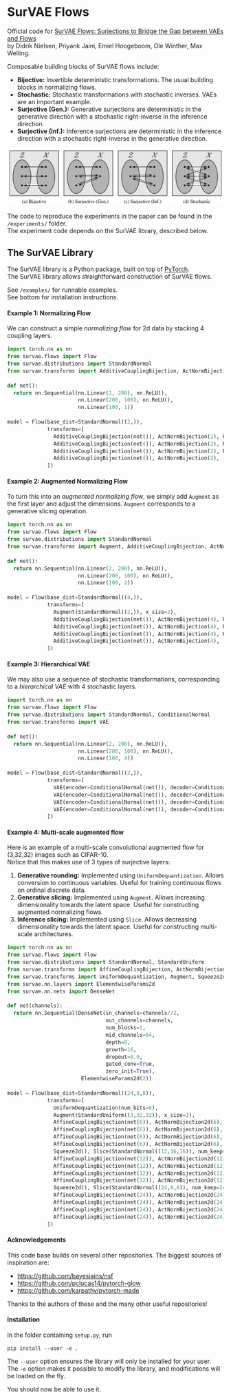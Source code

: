 # SurVAE Flows

Official code for [SurVAE Flows: Surjections to Bridge the Gap between VAEs and Flows](https://arxiv.org/abs/2007.02731)  
by Didrik Nielsen, Priyank Jaini, Emiel Hoogeboom, Ole Winther, Max Welling.

Composable building blocks of SurVAE flows include:  
* **Bijective:** Invertible deterministic transformations. The usual building blocks in normalizing flows.
* **Stochastic:** Stochastic transformations with stochastic inverses. VAEs are an important example.
* **Surjective (Gen.):** Generative surjections are deterministic in the generative direction with a stochastic right-inverse in the inference direction.
* **Surjective (Inf.):** Inference surjections are deterministic in the inference direction with a stochastic right-inverse in the generative direction.

<img src="assets/illustrations/transforms_fig.png" width="800">  

<!-- <img src="assets/illustrations/transforms_tab.png" width="800"> -->

The code to reproduce the experiments in the paper can be found in the `/experiments/` folder.  
The experiment code depends on the SurVAE library, described below.

## The SurVAE Library


The SurVAE library is a Python package, built on top of [PyTorch](https://pytorch.org/).  
The SurVAE library allows straightforward construction of SurVAE flows.

See `/examples/` for runnable examples.  
See bottom for installation instructions.

#### Example 1: Normalizing Flow

We can construct a simple *normalizing flow* for 2d data by stacking 4 coupling layers.

```python
import torch.nn as nn
from survae.flows import Flow
from survae.distributions import StandardNormal
from survae.transforms import AdditiveCouplingBijection, ActNormBijection, Reverse

def net():
  return nn.Sequential(nn.Linear(1, 200), nn.ReLU(),
                       nn.Linear(200, 100), nn.ReLU(),
                       nn.Linear(100, 1))

model = Flow(base_dist=StandardNormal((2,)),
             transforms=[
               AdditiveCouplingBijection(net()), ActNormBijection(2), Reverse(2),
               AdditiveCouplingBijection(net()), ActNormBijection(2), Reverse(2),
               AdditiveCouplingBijection(net()), ActNormBijection(2), Reverse(2),
               AdditiveCouplingBijection(net()), ActNormBijection(2),
             ])
```

#### Example 2: Augmented Normalizing Flow

To turn this into an *augmented normalizing flow*, we simply add `Augment` as the first layer and adjust the dimensions. `Augment` corresponds to a generative slicing operation.

```python
import torch.nn as nn
from survae.flows import Flow
from survae.distributions import StandardNormal
from survae.transforms import Augment, AdditiveCouplingBijection, ActNormBijection, Reverse

def net():
  return nn.Sequential(nn.Linear(2, 200), nn.ReLU(),
                       nn.Linear(200, 100), nn.ReLU(),
                       nn.Linear(100, 2))

model = Flow(base_dist=StandardNormal((4,)),
             transforms=[
               Augment(StandardNormal((2,)), x_size=2),
               AdditiveCouplingBijection(net()), ActNormBijection(4), Reverse(4),
               AdditiveCouplingBijection(net()), ActNormBijection(4), Reverse(4),
               AdditiveCouplingBijection(net()), ActNormBijection(4), Reverse(4),
               AdditiveCouplingBijection(net()), ActNormBijection(4),
             ])
```

#### Example 3: Hierarchical VAE
We may also use a sequence of stochastic transformations, corresponding to a *hierarchical VAE* with 4 stochastic layers.

```python
import torch.nn as nn
from survae.flows import Flow
from survae.distributions import StandardNormal, ConditionalNormal
from survae.transforms import VAE

def net():
  return nn.Sequential(nn.Linear(2, 200), nn.ReLU(),
                       nn.Linear(200, 100), nn.ReLU(),
                       nn.Linear(100, 4))

model = Flow(base_dist=StandardNormal((2,)),
             transforms=[
               VAE(encoder=ConditionalNormal(net()), decoder=ConditionalNormal(net())),
               VAE(encoder=ConditionalNormal(net()), decoder=ConditionalNormal(net())),
               VAE(encoder=ConditionalNormal(net()), decoder=ConditionalNormal(net())),
               VAE(encoder=ConditionalNormal(net()), decoder=ConditionalNormal(net())),
             ])
```

#### Example 4: Multi-scale augmented flow

Here is an example of a multi-scale convolutional augmented flow for (3,32,32) images such as CIFAR-10.  
Notice that this makes use of 3 types of surjective layers:
1. **Generative rounding:** Implemented using `UniformDequantization`. Allows conversion to continuous variables. Useful for training continuous flows on ordinal discrete data.
1. **Generative slicing:** Implemented using `Augment`. Allows increasing dimensionality towards the latent space. Useful for constructing augmented normalizing flows.
1. **Inference slicing:** Implemented using `Slice`. Allows decreasing dimensionality towards the latent space. Useful for constructing multi-scale architectures.

```python
import torch.nn as nn
from survae.flows import Flow
from survae.distributions import StandardNormal, StandardUniform
from survae.transforms import AffineCouplingBijection, ActNormBijection2d, Conv1x1
from survae.transforms import UniformDequantization, Augment, Squeeze2d, Slice
from survae.nn.layers import ElementwiseParams2d
from survae.nn.nets import DenseNet

def net(channels):
  return nn.Sequential(DenseNet(in_channels=channels//2,
                                out_channels=channels,
                                num_blocks=1,
                                mid_channels=64,
                                depth=8,
                                growth=16,
                                dropout=0.0,
                                gated_conv=True,
                                zero_init=True),
                        ElementwiseParams2d(2))

model = Flow(base_dist=StandardNormal((24,8,8)),
             transforms=[
               UniformDequantization(num_bits=8),
               Augment(StandardUniform((3,32,32)), x_size=3),
               AffineCouplingBijection(net(6)), ActNormBijection2d(6), Conv1x1(6),
               AffineCouplingBijection(net(6)), ActNormBijection2d(6), Conv1x1(6),
               AffineCouplingBijection(net(6)), ActNormBijection2d(6), Conv1x1(6),
               AffineCouplingBijection(net(6)), ActNormBijection2d(6), Conv1x1(6),
               Squeeze2d(), Slice(StandardNormal((12,16,16)), num_keep=12),
               AffineCouplingBijection(net(12)), ActNormBijection2d(12), Conv1x1(12),
               AffineCouplingBijection(net(12)), ActNormBijection2d(12), Conv1x1(12),
               AffineCouplingBijection(net(12)), ActNormBijection2d(12), Conv1x1(12),
               AffineCouplingBijection(net(12)), ActNormBijection2d(12), Conv1x1(12),
               Squeeze2d(), Slice(StandardNormal((24,8,8)), num_keep=24),
               AffineCouplingBijection(net(24)), ActNormBijection2d(24), Conv1x1(24),
               AffineCouplingBijection(net(24)), ActNormBijection2d(24), Conv1x1(24),
               AffineCouplingBijection(net(24)), ActNormBijection2d(24), Conv1x1(24),
               AffineCouplingBijection(net(24)), ActNormBijection2d(24), Conv1x1(24),
             ])
```


#### Acknowledgements

This code base builds on several other repositories. The biggest sources of inspiration are:

* https://github.com/bayesiains/nsf
* https://github.com/pclucas14/pytorch-glow
* https://github.com/karpathy/pytorch-made

Thanks to the authors of these and the many other useful repositories!


#### Installation

In the folder containing `setup.py`, run
```
pip install --user -e .
```
The `--user` option ensures the library will only be installed for your user.  
The `-e` option makes it possible to modify the library, and modifications will be loaded on the fly.

You should now be able to use it.
